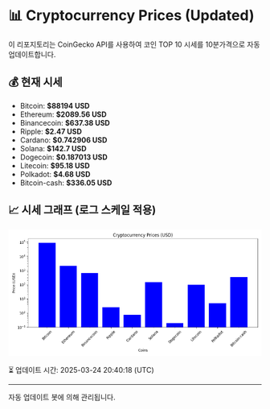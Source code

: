 
# 📊 Cryptocurrency Prices (Updated)

이 리포지토리는 CoinGecko API를 사용하여 코인 TOP 10 시세를 10분가격으로 자동 업데이트합니다.

## 💰 현재 시세
- Bitcoin: **$88194 USD**
- Ethereum: **$2089.56 USD**
- Binancecoin: **$637.38 USD**
- Ripple: **$2.47 USD**
- Cardano: **$0.742906 USD**
- Solana: **$142.7 USD**
- Dogecoin: **$0.187013 USD**
- Litecoin: **$95.18 USD**
- Polkadot: **$4.68 USD**
- Bitcoin-cash: **$336.05 USD**

## 📈 시세 그래프 (로그 스케일 적용)
![Crypto Prices](crypto_prices.png)

⏳ 업데이트 시간: 2025-03-24 20:40:18 (UTC)

---
자동 업데이트 봇에 의해 관리됩니다.
